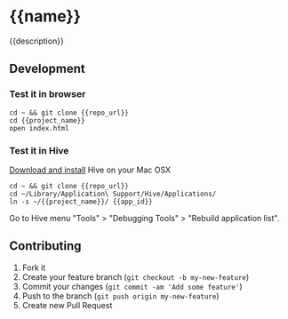 # {{name}}

{{description}}

## Development

### Test it in browser

    cd ~ && git clone {{repo_url}}
    cd {{project_name}}
    open index.html

### Test it in Hive

[Download and install](http://hivewallet.com/) Hive on your Mac OSX

    cd ~ && git clone {{repo_url}}
    cd ~/Library/Application\ Support/Hive/Applications/
    ln -s ~/{{project_name}}/ {{app_id}}

Go to Hive menu "Tools" > "Debugging Tools" > "Rebuild application list".

## Contributing

1. Fork it
2. Create your feature branch (`git checkout -b my-new-feature`)
3. Commit your changes (`git commit -am 'Add some feature'`)
4. Push to the branch (`git push origin my-new-feature`)
5. Create new Pull Request
